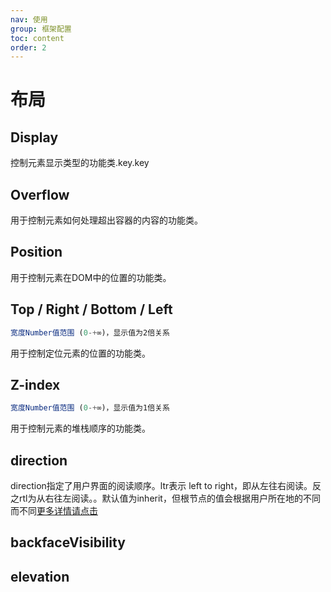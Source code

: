 ```yaml
---
nav: 使用
group: 框架配置
toc: content
order: 2
---
```


# 布局

## Display

控制元素显示类型的功能类.key.key

<code src="../site/layout/layoutDisplay.tsx"></code>

## Overflow

用于控制元素如何处理超出容器的内容的功能类。

<code src="../site/layout/layoutOverflow.tsx"></code>

## Position

用于控制元素在DOM中的位置的功能类。

<code src="../site/layout/layoutPosition.tsx"></code>

## Top / Right / Bottom / Left

```js
宽度Number值范围 (0-+∞)，显示值为2倍关系
```

用于控制定位元素的位置的功能类。

<code src="../site/layout/layoutTRBL.tsx"></code>

## Z-index

```js
宽度Number值范围 (0-+∞)，显示值为1倍关系
```

用于控制元素的堆栈顺序的功能类。

<code src="../site/layout/layoutzIndex.tsx"></code>

## direction

direction指定了用户界面的阅读顺序。ltr表示 left to right，即从左往右阅读。反之rtl为从右往左阅读。。默认值为inherit，但根节点的值会根据用户所在地的不同而不同[更多详情请点击](https://yogalayout.com/docs/layout-direction)
<code src="../site/layout/layoutDirection.tsx"></code>

## backfaceVisibility

<code src="../site/View/backfaceVisibility.tsx"></code>

## elevation

<code src="../site/View/elevation.tsx"></code>
